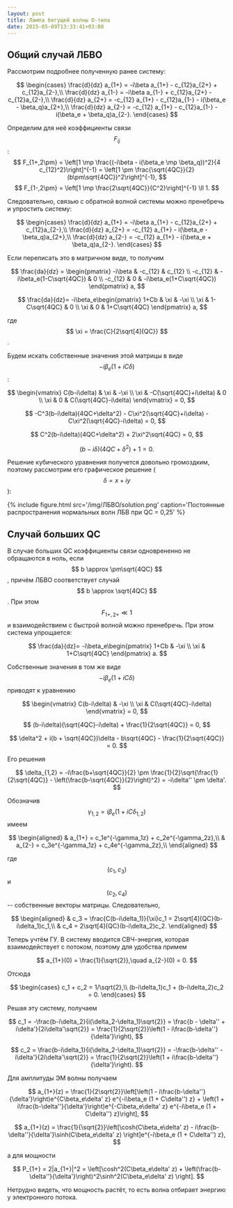 ```yaml
---
layout: post
title: Лампа бегущей волны О-типа
date: 2015-05-09T13:33:41+03:00
---
```


## Общий случай ЛБВО

Рассмотрим подробнее полученную ранее систему:

$$
	\begin{cases}
		\frac{d}{dz} a_{1+} = -i\beta a_{1+} - c_{12}a_{2+} + c_{12}a_{2-},\\
		\frac{d}{dz} a_{1-} = -i\beta a_{1-} + c_{12}a_{2+} - c_{12}a_{2-},\\
		\frac{d}{dz} a_{2+} = -c_{12} a_{1+} - c_{12}a_{1-} - i(\beta_e - \beta_q)a_{2+},\\
		\frac{d}{dz} a_{2-} = -c_{12} a_{1+} - c_{12}a_{1-} - i(\beta_e + \beta_q)a_{2-}.
	\end{cases}
$$

Определим для неё коэффициенты связи $$ F_{ij} $$:
$$
	F_{1+,2\pm} = \left[1 \mp \frac{(-i\beta - i(\beta_e \mp \beta_q))^2}{4 c_{12}^2}\right]^{-1} = \left[1 \pm \frac{\sqrt{4QC}}{2}(b\pm\sqrt{4QC})^2\right]^{-1},
$$
$$
	F_{1-,2\pm} = \left[1 \mp \frac{2\sqrt{4QC}}{C^2}\right]^{-1} \ll 1.
$$

Следовательно, связью с обратной волной системы можно пренебречь и упростить систему:

$$
	\begin{cases}
		\frac{d}{dz} a_{1+} = -i\beta a_{1+} - c_{12}a_{2+} + c_{12}a_{2-},\\
		\frac{d}{dz} a_{2+} = -c_{12} a_{1+} - i(\beta_e - \beta_q)a_{2+},\\
		\frac{d}{dz} a_{2-} = -c_{12} a_{1+} - i(\beta_e + \beta_q)a_{2-}.
	\end{cases}
$$

Если переписать это в матричном виде, то получим

$$
	\frac{da}{dz} = \begin{pmatrix}
	-i\beta & -c_{12} & c_{12} \\
	-c_{12} & -i\beta_e(1-C\sqrt{4QC}) & 0 \\
	-c_{12} & 0 & -i\beta_e(1+C\sqrt{4QC})
	\end{pmatrix}
	a,
$$

$$
	\frac{da}{dz}= -i\beta_e\begin{pmatrix}
	1+Cb & \xi & -\xi \\
	\xi & 1-C\sqrt{4QC} & 0 \\
	\xi & 0 & 1+C\sqrt{4QC}
	\end{pmatrix}
	a,
$$

где $$ \xi = \frac{C}{2\sqrt[4]{QC}} $$.

Будем искать собственные значения этой матрицы в виде $$ -i\beta_e(1+iC\delta) $$:

$$
	\begin{vmatrix}
	C(b-i\delta) & \xi & -\xi \\
	\xi & -C(\sqrt{4QC}+i\delta) & 0 \\
	\xi & 0 & C(\sqrt{4QC}-i\delta)
	\end{vmatrix} = 0,
$$

$$
	-C^3(b-i\delta)(4QC+\delta^2) - C\xi^2(\sqrt{4QC}+i\delta) - C\xi^2(\sqrt{4QC}-i\delta) = 0,
$$

$$
	C^2(b-i\delta)(4QC+\delta^2) + 2\xi^2\sqrt{4QC} = 0,
$$

$$
	(b-i\delta)(4QC+\delta^2) + 1 = 0.
$$

Решение кубического уравнения получется довольно громоздким, поэтому рассмотрим его графическое решение ($$\delta = x + iy $$):

{% include figure.html src='/img/ЛБВО/solution.png' caption='Постоянные распространения нормальных волн ЛБВ при QC = 0,25' %}

## Случай больших QC

В случае больших QC коэффициенты связи одноврененно не обращаются в ноль, если $$ b \approx \pm\sqrt{4QC} $$, причём ЛБВО соответствует случай $$ b \approx \sqrt{4QC} $$. При этом $$ F_{1+,2+} \ll 1 $$ и взаимодействием с быстрой волной можно пренебречь. При этом система упрощается:

$$
	\frac{da}{dz}= -i\beta_e\begin{pmatrix}
	1+Cb & -\xi \\
	\xi & 1+C\sqrt{4QC}
	\end{pmatrix}
	a.
$$

Собственные значения в том же виде $$ -i\beta_e(1+iC\delta) $$ приводят к уравнению

$$
	\begin{vmatrix}
	C(b-i\delta) & -\xi \\
	\xi & C(\sqrt{4QC}-i\delta)
	\end{vmatrix} = 0,
$$

$$
	(b-i\delta)(\sqrt{4QC}-i\delta) + \frac{1}{2\sqrt{4QC}} = 0,
$$

$$
	\delta^2 + i(b + \sqrt{4QC})\delta - b\sqrt{4QC} - \frac{1}{2\sqrt{4QC}} = 0.
$$

Его решения

$$
	\delta_{1,2} = -i\frac{b+\sqrt{4QC}}{2} \pm \frac{1}{2}\sqrt{\frac{1}{2\sqrt{4QC}} - \left(\frac{b-\sqrt{4QC}}{2}\right)^2} = -i\delta'' \pm \delta'.
$$

Обозначив $$ \gamma_{1,2} = i\beta_e(1+iC\delta_{1,2}) $$ имеем

$$
\begin{aligned}
	& a_{1+} = c_1e^{-\gamma_1z} + c_2e^{-\gamma_2z},\\
	& a_{2-} = c_3e^{-\gamma_1z} + c_4e^{-\gamma_2z},\\
\end{aligned}
$$

где $$ (c_1, c_3) $$ и $$ (c_2, c_4) $$ -- собственные векторы матрицы.
Следовательно,

$$
\begin{aligned}
	& с_3 = \frac{C(b-i\delta_1)}{\xi}c_1 = 2\sqrt[4]{QC}(b-i\delta_1)c_1,\\
	& с_4 = 2\sqrt[4]{QC}(b-i\delta_2)c_2.
\end{aligned}
$$

Теперь учтём ГУ. В систему вводится СВЧ-энергия, которая взаимодействует с потоком, поэтому для удобства примем

$$
	a_{1+}(0) = \frac{1}{\sqrt{2}},\quad a_{2-}(0) = 0.
$$

Отсюда

$$
\begin{cases}
	c_1 + c_2 = 1/\sqrt{2},\\
	(b-i\delta_1)c_1 + (b-i\delta_2)c_2 = 0.
\end{cases}
$$

Решая эту систему, получаем

$$
	c_1 = -\frac{b-i\delta_2}{i(\delta_2-\delta_1)\sqrt{2}} = \frac{b - \delta'' + i\delta'}{2i\delta'\sqrt{2}} = \frac{1}{2\sqrt{2}}\left(1 - i\frac{b-\delta''}{\delta'}\right),
$$

$$
	c_2 = \frac{b-i\delta_1}{i(\delta_2-\delta_1)\sqrt{2}} = -\frac{b-\delta'' -i\delta'}{2i\delta'\sqrt{2}} = \frac{1}{2\sqrt{2}}\left(1 + i\frac{b-\delta''}{\delta'}\right).
$$

Для амплитуды ЭМ волны получаем

$$
	a_{1+}(z) = \frac{1}{2\sqrt{2}}\left[\left(1 - i\frac{b-\delta''}{\delta'}\right)e^{C\beta_e\delta' z} e^{-i\beta_e (1 + C\delta'') z} + \left(1 + i\frac{b-\delta''}{\delta'}\right)e^{-C\beta_e\delta' z} e^{-i\beta_e (1 + C\delta'') z}\right],
$$

$$
	a_{1+}(z) = \frac{1}{\sqrt{2}}\left[\cosh(C\beta_e\delta' z) - i\frac{b-\delta''}{\delta'}\sinh(C\beta_e\delta' z) \right]e^{-i\beta_e (1 + C\delta'') z},
$$

а для мощности

$$
	P_{1+} = 2|a_{1+}|^2 = \left[\cosh^2(C\beta_e\delta' z) + \left(\frac{b-\delta''}{\delta'}\right)^2\sinh^2(C\beta_e\delta' z) \right].
$$

Нетрудно видеть, что мощность растёт, то есть волна отбирает энергию у электронного потока.